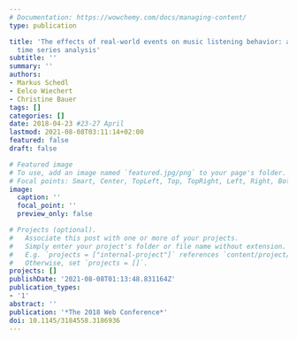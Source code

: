 ```yaml
---
# Documentation: https://wowchemy.com/docs/managing-content/
type: publication

title: 'The effects of real-world events on music listening behavior: an intervention
  time series analysis'
subtitle: ''
summary: ''
authors:
- Markus Schedl
- Eelco Wiechert
- Christine Bauer
tags: []
categories: []
date: 2018-04-23 #23-27 April
lastmod: 2021-08-08T03:11:14+02:00
featured: false
draft: false

# Featured image
# To use, add an image named `featured.jpg/png` to your page's folder.
# Focal points: Smart, Center, TopLeft, Top, TopRight, Left, Right, BottomLeft, Bottom, BottomRight.
image:
  caption: ''
  focal_point: ''
  preview_only: false

# Projects (optional).
#   Associate this post with one or more of your projects.
#   Simply enter your project's folder or file name without extension.
#   E.g. `projects = ["internal-project"]` references `content/project/deep-learning/index.md`.
#   Otherwise, set `projects = []`.
projects: []
publishDate: '2021-08-08T01:13:48.831164Z'
publication_types:
- '1'
abstract: ''
publication: '*The 2018 Web Conference*'
doi: 10.1145/3184558.3186936
---
```

